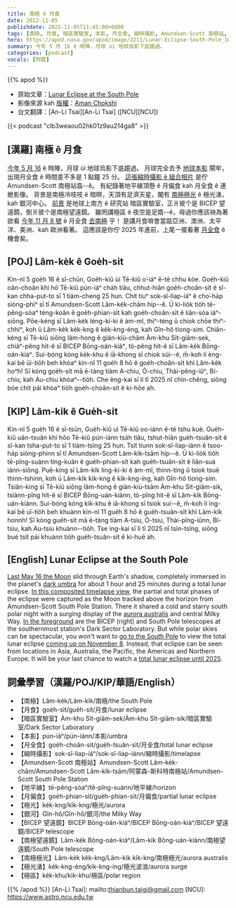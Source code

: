```yaml
---
title: 南極 ê 月食
date: 2022-11-05
publishdate: 2022-11-05T11:45:00+0800
tags: [南極, 月食, 暗區實驗室, 本影, 月全食, 縮時攝影, Amundsen-Scott 南極站, 地平線, 月偏食, 極光, 銀河, BICEP 望遠鏡, 南極望遠鏡, 南極極光, 極光湧, 極區]
hero: https://apod.nasa.gov/apod/image/2211/Lunar-Eclipse-South-Pole_1024.jpg
summary: 今年 5 月 16 ê 時陣，月球 ùi 地球烏影下底趨過。
categories: [podcast]
vocals: [阿錕]
---
```


{{% apod %}}

- 原始文章：[Lunar Eclipse at the South Pole](https://apod.nasa.gov/apod/ap221105.html)
- 影像來源 kah [版權][copyright]：[Aman Chokshi](https://www.instagram.com/aman_chokshi)
- 台文翻譯：[An-Li Tsai][An-Li Tsai] ([NCU][NCU])

{{< podcast "clb3weaou02hk01z9au214ga8" >}}

## [漢羅] 南極 ê 月食
[今年 5 月 16][Last May 16 the Moon] ê 時陣，月球 ùi 地球烏影下底趨過。
月球完全去予 [地球本影][dark umbra t] 閘牢，出現月全食 ê 時間差不多是 1 點鐘 25 分。
[這張縮時攝影 ê 組合相片][In this composited timelapse view] 是佇 Amundsen-Scott 南極站翕--ê。
有紀錄著地平線頂懸 ê 月偏食 kah 月全食 ê 連紲影像。
背景是南極冷吱吱 ê 暗暝，天頂有足濟天星，閣有 [南極極光][aurora australis t] ê 極光湧，kah 銀河中心。
[前景][In the foreground t] 是地球上南方 ê 研究站 暗區實驗室，正爿彼个是 BICEP 望遠鏡，倒爿彼个是南極望遠鏡。
雖罔講極區 ê 夜空是足媠--ê，毋過你應該袂為著欲看 [今年 11 月 8 號][coming up on November 8] ê 月全食 [去南極][go to the South Pole] 乎！
是講月食嘛會當踮亞洲、澳洲、太平洋、美洲、kah 歐洲看著。
這應該是你佇 2025 年進前，上尾一擺看著 [月全食][total lunar eclipse until 2025] ê 機會矣。

## [POJ] Lâm-ke̍k ê Goe̍h-si̍t
Kin-nî 5 goe̍h 16 ê sî-chūn, Goe̍h-kiû ùi Tē-kiû o͘-iáⁿ ē-té chhu kòe.
Goe̍h-kiû oân-choân khì hō͘ Tē-kiû pún-iáⁿ cha̍h tiâu, chhut-hiān goe̍h-choân-si̍t ê sî-kan chha-put-to sī 1 tiám-cheng 25 hun.
Chit tiuⁿ sok-sî-liap-iáⁿ ê cho͘-ha̍p siòng-phìⁿ sī tī Amundsen-Scott Lâm-ke̍k-chām hip--ê.
Ū kì-lio̍k tio̍h tē-pêng-sòaⁿ téng-koân ê goe̍h-phian-si̍t kah goe̍h-choân-si̍t ê liân-sòa iáⁿ-siōng.
Pōe-kéng sī Lâm-ke̍k léng-ki-ki ê àm-mî, thiⁿ-téng ū chiok chōe thiⁿ-chhiⁿ, koh ū Lâm-ke̍k ke̍k-kng ê ke̍k-kng-éng, kah Gîn-hô tiong-sim.
Chiân-kéng sī Tē-kiû siōng lâm-hong ê gián-kiù-chām Àm-khu Si̍t-giām-sek, chiàⁿ-pêng hit-ê sī BICEP Bōng-oán-kiàⁿ, tò-pêng hit-ê sī Lâm-ke̍k Bōng-oán-kiàⁿ.
Sui-bóng kóng ke̍k-khu ê iā-khong sī chiok súi--ê, m̄-koh lí èng-kai bē ūi-tio̍h beh khòaⁿ kin-nî 11 goe̍h 8 hō ê goe̍h-choân-si̍t khì Lâm-ke̍k hoⁿh!
Sī kóng goe̍h-si̍t mā ē-tàng tiàm A-chiu, Ò-chiu, Thài-pêng-iûⁿ, Bí-chiu, kah Au-chiu khòaⁿ--tio̍h.
Che èng-kai sī lí tī 2025 nî chìn-chêng, siōng bóe chi̍t pái khòaⁿ tio̍h goe̍h-choân-si̍t ê ki-hōe ah.

## [KIP] Lâm-ki̍k ê Gue̍h-si̍t
Kin-nî 5 gue̍h 16 ê sî-tsūn, Gue̍h-kiû uì Tē-kiû oo-iánn ē-té tshu kuè.
Gue̍h-kiû uân-tsuân khì hōo Tē-kiû pún-iánn tsa̍h tiâu, tshut-hiān gue̍h-tsuân-si̍t ê sî-kan tsha-put-to sī 1 tiám-tsing 25 hun.
Tsit tiunn sok-sî-liap-iánn ê tsoo-ha̍p siòng-phìnn sī tī Amundsen-Scott Lâm-ki̍k-tsām hip--ê.
Ū kì-lio̍k tio̍h tē-pîng-suànn tíng-kuân ê gue̍h-phian-si̍t kah gue̍h-tsuân-si̍t ê liân-suà iánn-siōng.
Puē-kíng sī Lâm-ki̍k líng-ki-ki ê àm-mî, thinn-tíng ū tsiok tsuē thinn-tshinn, koh ū Lâm-ki̍k ki̍k-kng ê ki̍k-kng-íng, kah Gîn-hô tiong-sim.
Tsiân-kíng sī Tē-kiû siōng lâm-hong ê gián-kiù-tsām Àm-khu Si̍t-giām-sik, tsiànn-pîng hit-ê sī BICEP Bōng-uán-kiànn, tò-pîng hit-ê sī Lâm-ki̍k Bōng-uán-kiànn.
Sui-bóng kóng ki̍k-khu ê iā-khong sī tsiok suí--ê, m̄-koh lí ìng-kai bē uī-tio̍h beh khuànn kin-nî 11 gue̍h 8 hō ê gue̍h-tsuân-si̍t khì Lâm-ki̍k honnh!
Sī kóng gue̍h-si̍t mā ē-tàng tiàm A-tsiu, Ò-tsiu, Thài-pîng-iûnn, Bí-tsiu, kah Au-tsiu khuànn--tio̍h.
Tse ìng-kai sī lí tī 2025 nî tsìn-tsîng, siōng bué tsi̍t pái khuànn tio̍h gue̍h-tsuân-si̍t ê ki-huē ah.

## [English] Lunar Eclipse at the South Pole
[Last May 16 the Moon][Last May 16 the Moon] slid through Earth's shadow, completely immersed in the planet's [dark umbra][dark umbra e] for about 1 hour and 25 minutes during a total lunar eclipse.
[In this composited timelapse view][In this composited timelapse view], the partial and total phases of the eclipse were captured as the Moon tracked above the horizon from Amundsen-Scott South Pole Station.
There it shared a cold and starry south polar night with a surging display of the [aurora australis][aurora australis e] and central Milky Way.
[In the foreground][In the foreground e] are the BICEP (right) and South Pole telescopes at the southernmost station's Dark Sector Laboratory.
But while polar skies can be spectacular, you won't want to [go to the South Pole][go to the South Pole] to view the total lunar eclipse [coming up on November 8][coming up on November 8].
Instead, that eclipse can be seen from locations in Asia, Australia, the Pacific, the Americas and Northern Europe.
It will be your last chance to watch a [total lunar eclipse until 2025][total lunar eclipse until 2025].


## 詞彙學習（漢羅/POJ/KIP/華語/English）
- 【南極】Lâm-ke̍k/Lâm-ki̍k/南極/the South Pole
- 【月食】goe̍h-si̍t/gue̍h-si̍t/月食/lunar eclipse
- 【暗區實驗室】Àm-khu Si̍t-giām-sek/Àm-khu Si̍t-giām-sik/暗區實驗室/Dark Sector Laboratory
- 【本影】pún-iáⁿ/pún-iánn/本影/umbra
- 【月全食】goe̍h-choân-si̍t/gue̍h-tsuân-si̍t/月全食/total lunar eclipse
- 【縮時攝影】sok-sî-liap-iáⁿ/sok-sî-liap-iánn/縮時攝影/timelapse
- 【Amundsen-Scott 南極站】Amundsen-Scott Lâm-ke̍k-chām/Amundsen-Scott Lâm-ki̍k-tsām/阿蒙森-斯科特南極站/Amundsen-Scott South Pole Station
- 【地平線】tē-pêng-sòaⁿ/tē-pîng-suànn/地平線/horizon
- 【月偏食】goe̍h-phian-si̍t/gue̍h-phian-si̍t/月偏食/partial lunar eclipse
- 【極光】ke̍k-kng/ki̍k-kng/極光/aurora
- 【銀河】Gîn-hô/Gîn-hô/銀河/the Milky Way
- 【BICEP 望遠鏡】BICEP Bōng-oán-kiàⁿ/BICEP Bōng-oán-kiàⁿ/BICEP 望遠鏡/BICEP telescope
- 【南極望遠鏡】Lâm-ke̍k Bōng-oán-kiàⁿ/Lâm-ki̍k Bōng-uán-kiànn/南極望遠鏡/South Pole telescope
- 【南極極光】Lâm-ke̍k ke̍k-kng/Lâm-ki̍k ki̍k-kng/南極極光/aurora australis
- 【極光湧】ke̍k-kng-éng/ki̍k-kng-íng/極光波浪/aurora surge
- 【極區】ke̍k-khu/ki̍k-khu/極區/polar region


{{% /apod %}}
[An-Li Tsai]: mailto:thianbun.taigi@gmail.com
[NCU]: https://www.astro.ncu.edu.tw

[copyright]: https://apod.nasa.gov/apod/fap/lib/about_apod.html#srapply
[License]: https://creativecommons.org/licenses/by/2.0/


[Last May 16 the Moon]:https://www.facebook.com/media/set/?set=a.4715932428510939&type=3
[dark umbra e]:https://apod.nasa.gov/apod/ap220518.html
[dark umbra t]:https://apod.tw/daily/20220518/
[In this composited timelapse view]:https://www.instagram.com/p/Cd4MLE6pLnc/
[aurora australis e]:https://apod.nasa.gov/apod/ap220729.html
[aurora australis t]:https://apod.tw/daily/20220729/
[In the foreground e]:https://apod.nasa.gov/apod/ap211211.html
[In the foreground t]:https://apod.tw/daily/20211211/
[go to the South Pole]:https://www.usap.gov/videoclipsandmaps/spwebcam.cfm
[coming up on November 8]:https://earthsky.org/astronomy-essentials/total-lunar-eclipse-nov8-2022/
[total lunar eclipse until 2025]:https://blogs.nasa.gov/Watch_the_Skies/2022/11/03/last-chance-to-see-total-lunar-eclipse-until-2025/

